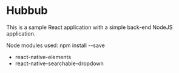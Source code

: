 # Hubbub
This is a sample React application with a simple back-end NodeJS application.

Node modules used: npm install --save
- react-native-elements
- react-native-searchable-dropdown
